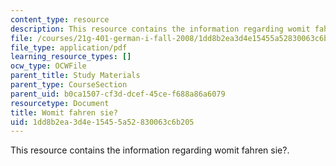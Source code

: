 ```yaml
---
content_type: resource
description: This resource contains the information regarding womit fahren sie?.
file: /courses/21g-401-german-i-fall-2008/1dd8b2ea3d4e15455a52830063c6b205_MIT21G_401F08_womi.pdf
file_type: application/pdf
learning_resource_types: []
ocw_type: OCWFile
parent_title: Study Materials
parent_type: CourseSection
parent_uid: b0ca1507-cf3d-dcef-45ce-f688a86a6079
resourcetype: Document
title: Womit fahren sie?
uid: 1dd8b2ea-3d4e-1545-5a52-830063c6b205
---
```

This resource contains the information regarding womit fahren sie?.

